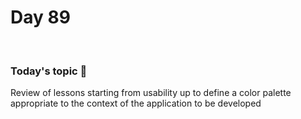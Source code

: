 # Day 89

&nbsp;

### Today's topic 🎯
Review of lessons starting from usability up to define a color palette appropriate to the context of the application to be developed